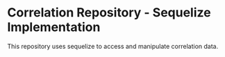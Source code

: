 # Correlation Repository - Sequelize Implementation

This repository uses sequelize to access and manipulate correlation data.
